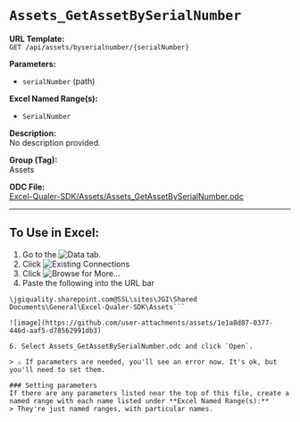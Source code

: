 # `Assets_GetAssetBySerialNumber`

**URL Template:**  
`GET /api/assets/byserialnumber/{serialNumber}`

**Parameters:**  
- `serialNumber` (path)

**Excel Named Range(s):**  
- `SerialNumber`

**Description:**  
No description provided.

**Group (Tag):**  
Assets

**ODC File:**  
[Excel-Qualer-SDK/Assets/Assets_GetAssetBySerialNumber.odc](https://github.com/Johnson-Gage-Inspection-Inc/qualer-sdk-odc/blob/main/Excel-Qualer-SDK/Assets/Assets_GetAssetBySerialNumber.odc)

---

To Use in Excel:
---

1. Go to the ![`Data`](https://github.com/user-attachments/assets/da437a70-57b3-4c5b-bb01-4910ece19ed1)
 tab.
3. Click ![Existing Connections](https://github.com/user-attachments/assets/a2f1ed67-b2e0-4c23-ac90-68c870e60289)
4. Click ![`Browse for More...`](https://github.com/user-attachments/assets/8e698494-6865-41e7-b6fa-043aea81809a)
5. Paste the following into the URL bar
```
\jgiquality.sharepoint.com@SSL\sites\JGI\Shared Documents\General\Excel-Qualer-SDK\Assets```

![image](https://github.com/user-attachments/assets/1e1a8d87-0377-446d-aaf5-d78562991db3)

6. Select Assets_GetAssetBySerialNumber.odc and click `Open`.

> ⚠️ If parameters are needed, you'll see an error now. It's ok, but you'll need to set them.

### Setting parameters
If there are any parameters listed near the top of this file, create a named range with each name listed under **Excel Named Range(s):**
> They're just named ranges, with particular names.
